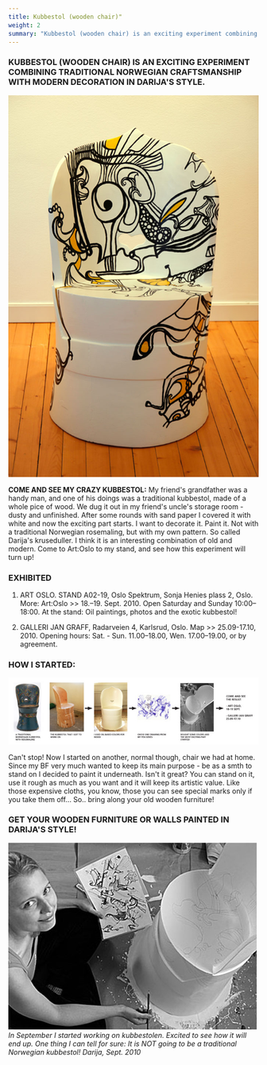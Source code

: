 ```yaml
---
title: Kubbestol (wooden chair)"
weight: 2
summary: "Kubbestol (wooden chair) is an exciting experiment combining traditional Norwegian craftsmanship with modern decoration in Darija's style"
---
```


### KUBBESTOL (WOODEN CHAIR) IS AN EXCITING EXPERIMENT COMBINING TRADITIONAL NORWEGIAN CRAFTSMANSHIP WITH MODERN DECORATION IN DARIJA'S STYLE.

![Wooden chair](Kubbestol-by-Darija.jpg)

**COME AND SEE MY CRAZY KUBBESTOL:** My friend's grandfather was a handy man, and one of his doings was a traditional kubbestol, made of a whole pice of wood. We dug it out in my friend's uncle's storage room - dusty and unfinished. After some rounds with sand paper I covered it with white and now the exciting part starts. I want to decorate it. Paint it. Not with a traditional Norwegian rosemaling, but with my own pattern. So called Darija's kruseduller. I think it is an interesting combination of old and modern. Come to Art:Oslo to my stand, and see how this experiment will turn up!


### EXHIBITED

1) ART OSLO. STAND A02-19, Oslo Spektrum, Sonja Henies plass 2, Oslo. More: Art:Oslo >>
   18.–19. Sept. 2010. Open Saturday and Sunday 10:00–18:00. At the stand: Oil paintings, photos and the exotic kubbestol!

2) GALLERI JAN GRAFF, Radarveien 4, Karlsrud, Oslo. Map >>
   25.09-17.10, 2010. Opening hours: Sat. - Sun. 11.00–18.00, Wen. 17.00–19.00, or by agreement.

### HOW I STARTED:

![From traditional to fusion design](Scheme-kubbestol.jpg)

Can't stop! Now I started on another, normal though, chair we had at home. Since my BF very much wanted to keep its main purpose - be as a smth to stand on I decided to paint it underneath. Isn't it great? You can stand on it, use it rough as much as you want and it will keep its artistic value. Like those expensive cloths, you know, those you can see special marks only if you take them off... So.. bring along your old wooden furniture!

### GET YOUR WOODEN FURNITURE OR WALLS PAINTED IN DARIJA'S STYLE!

![Darija arbeider med kubbestolen](Kubbestol_artoslo2010.jpg) *In September I started working on kubbestolen. Excited to see how it will end up. One thing I can tell for sure: It is NOT going to be a traditional Norwegian kubbestol! Darija, Sept. 2010*